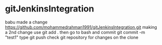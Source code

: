 # gitJenkinsIntegration
babu made a change
https://github.com/mohammedrahman1991/gitJenkinsIntegration.git
making a 2nd change 
use git add .
then go to bash and commit 
git commit -m "test1"
type git push
check git repository for changes on the clone
